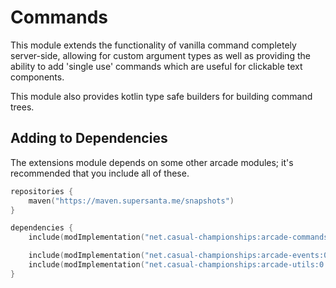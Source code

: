 # Commands

This module extends the functionality of vanilla command completely server-side, allowing
for custom argument types as well as providing the ability to add 'single use' commands
which are useful for clickable text components.

This module also provides kotlin type safe builders for building command trees.

## Adding to Dependencies

The extensions module depends on some other arcade modules; it's recommended that you
include all of these.

```kts
repositories {
    maven("https://maven.supersanta.me/snapshots")
}

dependencies {
    include(modImplementation("net.casual-championships:arcade-commands:0.3.0-alpha.18+1.21.1")!!)

    include(modImplementation("net.casual-championships:arcade-events:0.3.0-alpha.18+1.21.1")!!)
    include(modImplementation("net.casual-championships:arcade-utils:0.3.0-alpha.18+1.21.1")!!)
}
```
